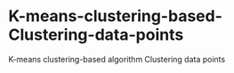 # K-means-clustering-based-Clustering-data-points
K-means clustering-based algorithm Clustering data points
